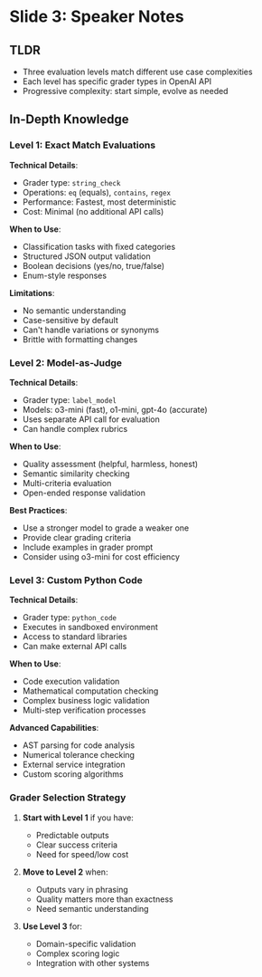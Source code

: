 # Slide 3: Speaker Notes

## TLDR
- Three evaluation levels match different use case complexities
- Each level has specific grader types in OpenAI API
- Progressive complexity: start simple, evolve as needed

## In-Depth Knowledge

### Level 1: Exact Match Evaluations

**Technical Details**:
- Grader type: `string_check`
- Operations: `eq` (equals), `contains`, `regex`
- Performance: Fastest, most deterministic
- Cost: Minimal (no additional API calls)

**When to Use**:
- Classification tasks with fixed categories
- Structured JSON output validation
- Boolean decisions (yes/no, true/false)
- Enum-style responses

**Limitations**:
- No semantic understanding
- Case-sensitive by default
- Can't handle variations or synonyms
- Brittle with formatting changes

### Level 2: Model-as-Judge

**Technical Details**:
- Grader type: `label_model`
- Models: o3-mini (fast), o1-mini, gpt-4o (accurate)
- Uses separate API call for evaluation
- Can handle complex rubrics

**When to Use**:
- Quality assessment (helpful, harmless, honest)
- Semantic similarity checking
- Multi-criteria evaluation
- Open-ended response validation

**Best Practices**:
- Use a stronger model to grade a weaker one
- Provide clear grading criteria
- Include examples in grader prompt
- Consider using o3-mini for cost efficiency

### Level 3: Custom Python Code

**Technical Details**:
- Grader type: `python_code`
- Executes in sandboxed environment
- Access to standard libraries
- Can make external API calls

**When to Use**:
- Code execution validation
- Mathematical computation checking
- Complex business logic validation
- Multi-step verification processes

**Advanced Capabilities**:
- AST parsing for code analysis
- Numerical tolerance checking
- External service integration
- Custom scoring algorithms

### Grader Selection Strategy

1. **Start with Level 1** if you have:
   - Predictable outputs
   - Clear success criteria
   - Need for speed/low cost

2. **Move to Level 2** when:
   - Outputs vary in phrasing
   - Quality matters more than exactness
   - Need semantic understanding

3. **Use Level 3** for:
   - Domain-specific validation
   - Complex scoring logic
   - Integration with other systems